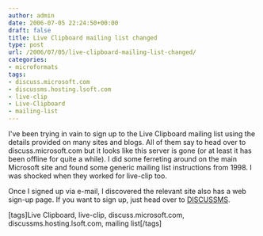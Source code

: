 ```yaml
---
author: admin
date: 2006-07-05 22:24:50+00:00
draft: false
title: Live Clipboard mailing list changed
type: post
url: /2006/07/05/live-clipboard-mailing-list-changed/
categories:
- microformats
tags:
- discuss.microsoft.com
- discussms.hosting.lsoft.com
- live-clip
- Live-Clipboard
- mailing-list
---
```


I've been trying in vain to sign up to the Live Clipboard mailing list using the details provided on many sites and blogs. All of them say to head over to discuss.microsoft.com but it looks like this server is gone (or at least it has been offline for quite a while). I did some ferreting around on the main Microsoft site and found some generic mailing list instructions from 1998. I was shocked when they worked for live-clip too.

Once I signed up via e-mail, I discovered the relevant site also has a web sign-up page. If you want to sign up, just head over to [DISCUSSMS]( http://discussms.hosting.lsoft.com).

[tags]Live Clipboard, live-clip, discuss.microsoft.com, discussms.hosting.lsoft.com, mailing list[/tags] 
